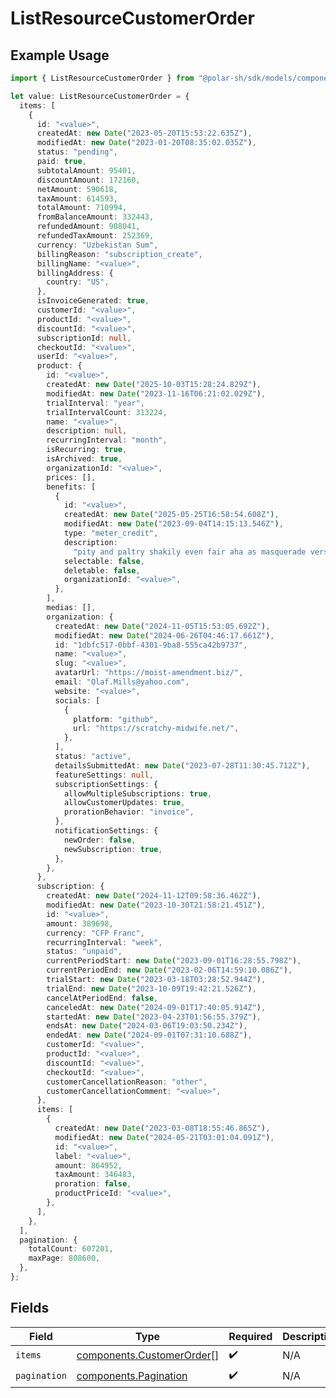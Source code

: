 # ListResourceCustomerOrder

## Example Usage

```typescript
import { ListResourceCustomerOrder } from "@polar-sh/sdk/models/components/listresourcecustomerorder.js";

let value: ListResourceCustomerOrder = {
  items: [
    {
      id: "<value>",
      createdAt: new Date("2023-05-20T15:53:22.635Z"),
      modifiedAt: new Date("2023-01-20T08:35:02.035Z"),
      status: "pending",
      paid: true,
      subtotalAmount: 95401,
      discountAmount: 172160,
      netAmount: 590618,
      taxAmount: 614593,
      totalAmount: 710994,
      fromBalanceAmount: 332443,
      refundedAmount: 908041,
      refundedTaxAmount: 252369,
      currency: "Uzbekistan Sum",
      billingReason: "subscription_create",
      billingName: "<value>",
      billingAddress: {
        country: "US",
      },
      isInvoiceGenerated: true,
      customerId: "<value>",
      productId: "<value>",
      discountId: "<value>",
      subscriptionId: null,
      checkoutId: "<value>",
      userId: "<value>",
      product: {
        id: "<value>",
        createdAt: new Date("2025-10-03T15:28:24.829Z"),
        modifiedAt: new Date("2023-11-16T06:21:02.029Z"),
        trialInterval: "year",
        trialIntervalCount: 313224,
        name: "<value>",
        description: null,
        recurringInterval: "month",
        isRecurring: true,
        isArchived: true,
        organizationId: "<value>",
        prices: [],
        benefits: [
          {
            id: "<value>",
            createdAt: new Date("2025-05-25T16:58:54.608Z"),
            modifiedAt: new Date("2023-09-04T14:15:13.546Z"),
            type: "meter_credit",
            description:
              "pity and paltry shakily even fair aha as masquerade versus",
            selectable: false,
            deletable: false,
            organizationId: "<value>",
          },
        ],
        medias: [],
        organization: {
          createdAt: new Date("2024-11-05T15:53:05.692Z"),
          modifiedAt: new Date("2024-06-26T04:46:17.661Z"),
          id: "1dbfc517-0bbf-4301-9ba8-555ca42b9737",
          name: "<value>",
          slug: "<value>",
          avatarUrl: "https://moist-amendment.biz/",
          email: "Olaf.Mills@yahoo.com",
          website: "<value>",
          socials: [
            {
              platform: "github",
              url: "https://scratchy-midwife.net/",
            },
          ],
          status: "active",
          detailsSubmittedAt: new Date("2023-07-28T11:30:45.712Z"),
          featureSettings: null,
          subscriptionSettings: {
            allowMultipleSubscriptions: true,
            allowCustomerUpdates: true,
            prorationBehavior: "invoice",
          },
          notificationSettings: {
            newOrder: false,
            newSubscription: true,
          },
        },
      },
      subscription: {
        createdAt: new Date("2024-11-12T09:58:36.462Z"),
        modifiedAt: new Date("2023-10-30T21:58:21.451Z"),
        id: "<value>",
        amount: 389698,
        currency: "CFP Franc",
        recurringInterval: "week",
        status: "unpaid",
        currentPeriodStart: new Date("2023-09-01T16:28:55.798Z"),
        currentPeriodEnd: new Date("2023-02-06T14:59:10.086Z"),
        trialStart: new Date("2023-03-18T03:28:52.944Z"),
        trialEnd: new Date("2023-10-09T19:42:21.526Z"),
        cancelAtPeriodEnd: false,
        canceledAt: new Date("2024-09-01T17:40:05.914Z"),
        startedAt: new Date("2023-04-23T01:56:55.379Z"),
        endsAt: new Date("2024-03-06T19:03:50.234Z"),
        endedAt: new Date("2024-09-01T07:31:10.688Z"),
        customerId: "<value>",
        productId: "<value>",
        discountId: "<value>",
        checkoutId: "<value>",
        customerCancellationReason: "other",
        customerCancellationComment: "<value>",
      },
      items: [
        {
          createdAt: new Date("2023-03-08T18:55:46.865Z"),
          modifiedAt: new Date("2024-05-21T03:01:04.091Z"),
          id: "<value>",
          label: "<value>",
          amount: 864952,
          taxAmount: 346483,
          proration: false,
          productPriceId: "<value>",
        },
      ],
    },
  ],
  pagination: {
    totalCount: 607201,
    maxPage: 808600,
  },
};
```

## Fields

| Field                                                                  | Type                                                                   | Required                                                               | Description                                                            |
| ---------------------------------------------------------------------- | ---------------------------------------------------------------------- | ---------------------------------------------------------------------- | ---------------------------------------------------------------------- |
| `items`                                                                | [components.CustomerOrder](../../models/components/customerorder.md)[] | :heavy_check_mark:                                                     | N/A                                                                    |
| `pagination`                                                           | [components.Pagination](../../models/components/pagination.md)         | :heavy_check_mark:                                                     | N/A                                                                    |